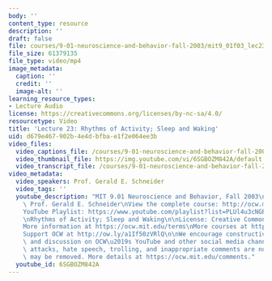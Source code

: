 ```yaml
---
body: ''
content_type: resource
description: ''
draft: false
file: courses/9-01-neuroscience-and-behavior-fall-2003/mit9_01f03_lec23_360p_16_9.mp4
file_size: 61379135
file_type: video/mp4
image_metadata:
  caption: ''
  credit: ''
  image-alt: ''
learning_resource_types:
- Lecture Audio
license: https://creativecommons.org/licenses/by-nc-sa/4.0/
resourcetype: Video
title: 'Lecture 23: Rhythms of Activity; Sleep and Waking'
uid: d679e467-902b-4e4d-bfba-e1f2e064ee3b
video_files:
  video_captions_file: /courses/9-01-neuroscience-and-behavior-fall-2003/1Mjha1Xkcz_SKB5Lq3rBY31VO1DHFCOfF_transcript.webvtt
  video_thumbnail_file: https://img.youtube.com/vi/6SGBOZM842A/default.jpg
  video_transcript_file: /courses/9-01-neuroscience-and-behavior-fall-2003/1Mjha1Xkcz_SKB5Lq3rBY31VO1DHFCOfF_transcript.pdf
video_metadata:
  video_speakers: Prof. Gerald E. Schneider
  video_tags: ''
  youtube_description: "MIT 9.01 Neuroscience and Behavior, Fall 2003\nInstructor:\
    \ Prof. Gerald E. Schneider\nView the complete course: http://ocw.mit.edu/courses/brain-and-cognitive-sciences/9-01-neuroscience-and-behavior-fall-2003\n\
    YouTube Playlist: https://www.youtube.com/playlist?list=PLUl4u3cNGP63U7FmbKD9KClb-94dyPJim\n\
    \nRhythms of Activity; Sleep and Waking\n\nLicense: Creative Commons BY-NC-SA\n\
    More information at https://ocw.mit.edu/terms\nMore courses at https://ocw.mit.edu\n\
    Support OCW at http://ow.ly/a1If50zVRlQ\n\nWe encourage constructive comments\
    \ and discussion on OCW\u2019s YouTube and other social media channels. Personal\
    \ attacks, hate speech, trolling, and inappropriate comments are not allowed and\
    \ may be removed. More details at https://ocw.mit.edu/comments."
  youtube_id: 6SGBOZM842A
---
```

